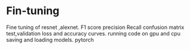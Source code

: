 # Fin-tuning
Fine tuning of resnet ,alexnet.
F1 score
precision 
Recall
confusion matrix
test,validation loss and accuracy curves.
running code on gpu and cpu 
saving and loading models.
pytorch
